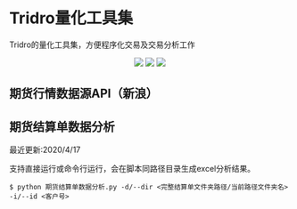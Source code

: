 # Tridro量化工具集
Tridro的量化工具集，方便程序化交易及交易分析工作
<p align="center">
    <img src ="https://img.shields.io/badge/platform-windows|linux|-green.svg" />
    <img src ="https://img.shields.io/badge/python-3.6+-blue.svg" />
    <img src ="https://img.shields.io/badge/license-Apache-2.0-orange" />
</p>

## 期货行情数据源API（新浪）
  
## 期货结算单数据分析
最近更新:2020/4/17

支持直接运行或命令行运行，会在脚本同路径目录生成excel分析结果。
``` {.sourceCode .bash}
$ python 期货结算单数据分析.py -d/--dir <完整结算单文件夹路径/当前路径文件夹名> -i/--id <客户号>
```
